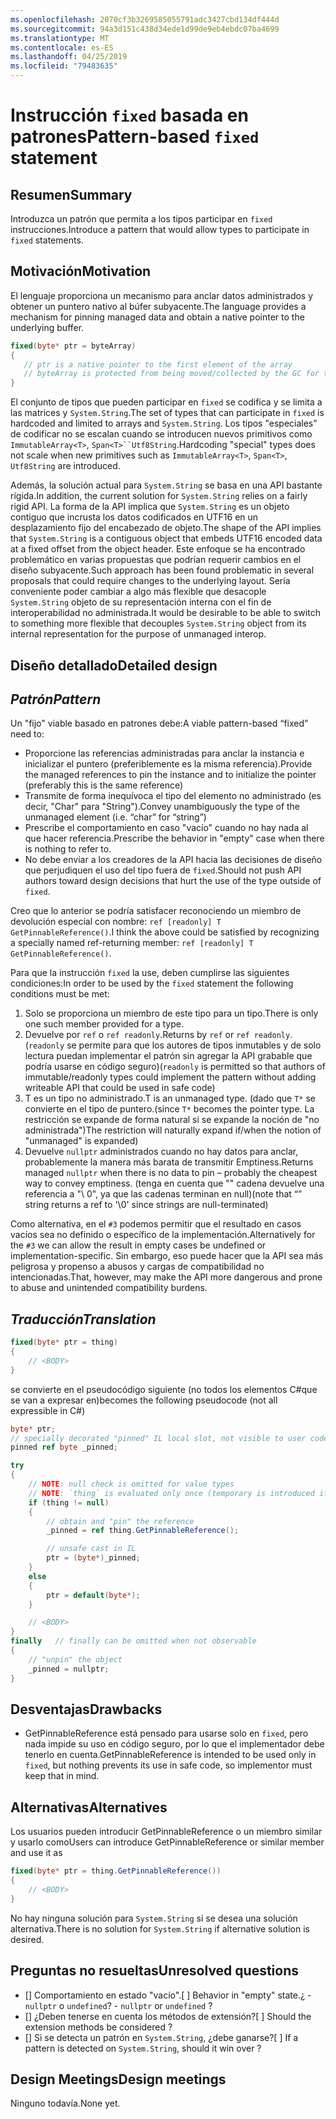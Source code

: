 ```yaml
---
ms.openlocfilehash: 2070cf3b3269585055791adc3427cbd134df444d
ms.sourcegitcommit: 94a3d151c438d34ede1d99de9eb4ebdc07ba4699
ms.translationtype: MT
ms.contentlocale: es-ES
ms.lasthandoff: 04/25/2019
ms.locfileid: "79483635"
---
```

# <a name="pattern-based-fixed-statement"></a><span data-ttu-id="4bbd8-101">Instrucción `fixed` basada en patrones</span><span class="sxs-lookup"><span data-stu-id="4bbd8-101">Pattern-based `fixed` statement</span></span>

## <a name="summary"></a><span data-ttu-id="4bbd8-102">Resumen</span><span class="sxs-lookup"><span data-stu-id="4bbd8-102">Summary</span></span>
[summary]: #summary

<span data-ttu-id="4bbd8-103">Introduzca un patrón que permita a los tipos participar en `fixed` instrucciones.</span><span class="sxs-lookup"><span data-stu-id="4bbd8-103">Introduce a pattern that would allow types to participate in `fixed` statements.</span></span> 

## <a name="motivation"></a><span data-ttu-id="4bbd8-104">Motivación</span><span class="sxs-lookup"><span data-stu-id="4bbd8-104">Motivation</span></span>
[motivation]: #motivation

<span data-ttu-id="4bbd8-105">El lenguaje proporciona un mecanismo para anclar datos administrados y obtener un puntero nativo al búfer subyacente.</span><span class="sxs-lookup"><span data-stu-id="4bbd8-105">The language provides a mechanism for pinning managed data and obtain a native pointer to the underlying buffer.</span></span>

```csharp
fixed(byte* ptr = byteArray)
{
   // ptr is a native pointer to the first element of the array
   // byteArray is protected from being moved/collected by the GC for the duration of this block 
}

```

<span data-ttu-id="4bbd8-106">El conjunto de tipos que pueden participar en `fixed` se codifica y se limita a las matrices y `System.String`.</span><span class="sxs-lookup"><span data-stu-id="4bbd8-106">The set of types that can participate in `fixed` is hardcoded and limited to arrays and `System.String`.</span></span> <span data-ttu-id="4bbd8-107">Los tipos "especiales" de codificar no se escalan cuando se introducen nuevos primitivos como `ImmutableArray<T>`, `Span<T>``Utf8String`.</span><span class="sxs-lookup"><span data-stu-id="4bbd8-107">Hardcoding "special" types does not scale when new primitives such as `ImmutableArray<T>`, `Span<T>`, `Utf8String` are introduced.</span></span> 

<span data-ttu-id="4bbd8-108">Además, la solución actual para `System.String` se basa en una API bastante rígida.</span><span class="sxs-lookup"><span data-stu-id="4bbd8-108">In addition, the current solution for `System.String` relies on a fairly rigid API.</span></span> <span data-ttu-id="4bbd8-109">La forma de la API implica que `System.String` es un objeto contiguo que incrusta los datos codificados en UTF16 en un desplazamiento fijo del encabezado de objeto.</span><span class="sxs-lookup"><span data-stu-id="4bbd8-109">The shape of the API implies that `System.String` is a contiguous object that embeds UTF16 encoded data at a fixed offset from the object header.</span></span> <span data-ttu-id="4bbd8-110">Este enfoque se ha encontrado problemático en varias propuestas que podrían requerir cambios en el diseño subyacente.</span><span class="sxs-lookup"><span data-stu-id="4bbd8-110">Such approach has been found problematic in several proposals that could require changes to the underlying layout.</span></span> <span data-ttu-id="4bbd8-111">Sería conveniente poder cambiar a algo más flexible que desacople `System.String` objeto de su representación interna con el fin de interoperabilidad no administrada.</span><span class="sxs-lookup"><span data-stu-id="4bbd8-111">It would be desirable to be able to switch to something more flexible that decouples `System.String` object from its internal representation for the purpose of unmanaged interop.</span></span> 

## <a name="detailed-design"></a><span data-ttu-id="4bbd8-112">Diseño detallado</span><span class="sxs-lookup"><span data-stu-id="4bbd8-112">Detailed design</span></span>
[design]: #detailed-design

## <a name="pattern"></a><span data-ttu-id="4bbd8-113">*Patrón*</span><span class="sxs-lookup"><span data-stu-id="4bbd8-113">*Pattern*</span></span> ##
<span data-ttu-id="4bbd8-114">Un "fijo" viable basado en patrones debe:</span><span class="sxs-lookup"><span data-stu-id="4bbd8-114">A viable pattern-based “fixed” need to:</span></span>
-   <span data-ttu-id="4bbd8-115">Proporcione las referencias administradas para anclar la instancia e inicializar el puntero (preferiblemente es la misma referencia).</span><span class="sxs-lookup"><span data-stu-id="4bbd8-115">Provide the managed references to pin the instance and to initialize the pointer (preferably this is the same reference)</span></span>
-   <span data-ttu-id="4bbd8-116">Transmite de forma inequívoca el tipo del elemento no administrado (es decir, "Char" para "String").</span><span class="sxs-lookup"><span data-stu-id="4bbd8-116">Convey unambiguously the type of the unmanaged element   (i.e. “char” for “string”)</span></span>
-   <span data-ttu-id="4bbd8-117">Prescribe el comportamiento en caso "vacío" cuando no hay nada al que hacer referencia.</span><span class="sxs-lookup"><span data-stu-id="4bbd8-117">Prescribe the behavior in "empty" case when there is nothing to refer to.</span></span> 
-   <span data-ttu-id="4bbd8-118">No debe enviar a los creadores de la API hacia las decisiones de diseño que perjudiquen el uso del tipo fuera de `fixed`.</span><span class="sxs-lookup"><span data-stu-id="4bbd8-118">Should not push API authors toward design decisions that hurt the use of the type outside of `fixed`.</span></span>

<span data-ttu-id="4bbd8-119">Creo que lo anterior se podría satisfacer reconociendo un miembro de devolución especial con nombre: `ref [readonly] T GetPinnableReference()`.</span><span class="sxs-lookup"><span data-stu-id="4bbd8-119">I think the above could be satisfied by recognizing a specially named ref-returning member: `ref [readonly] T GetPinnableReference()`.</span></span>

<span data-ttu-id="4bbd8-120">Para que la instrucción `fixed` la use, deben cumplirse las siguientes condiciones:</span><span class="sxs-lookup"><span data-stu-id="4bbd8-120">In order to be used by the `fixed` statement the following conditions must be met:</span></span>

1. <span data-ttu-id="4bbd8-121">Solo se proporciona un miembro de este tipo para un tipo.</span><span class="sxs-lookup"><span data-stu-id="4bbd8-121">There is only one such member provided for a type.</span></span>
1. <span data-ttu-id="4bbd8-122">Devuelve por `ref` o `ref readonly`.</span><span class="sxs-lookup"><span data-stu-id="4bbd8-122">Returns by `ref` or `ref readonly`.</span></span> <span data-ttu-id="4bbd8-123">(`readonly` se permite para que los autores de tipos inmutables y de solo lectura puedan implementar el patrón sin agregar la API grabable que podría usarse en código seguro)</span><span class="sxs-lookup"><span data-stu-id="4bbd8-123">(`readonly` is permitted so that authors of immutable/readonly types could implement the pattern without adding writeable API that could be used in safe code)</span></span>
1. <span data-ttu-id="4bbd8-124">T es un tipo no administrado.</span><span class="sxs-lookup"><span data-stu-id="4bbd8-124">T is an unmanaged type.</span></span>
<span data-ttu-id="4bbd8-125">(dado que `T*` se convierte en el tipo de puntero.</span><span class="sxs-lookup"><span data-stu-id="4bbd8-125">(since `T*` becomes the pointer type.</span></span> <span data-ttu-id="4bbd8-126">La restricción se expande de forma natural si se expande la noción de "no administrada")</span><span class="sxs-lookup"><span data-stu-id="4bbd8-126">The restriction will naturally expand if/when the notion of "unmanaged" is expanded)</span></span>
1. <span data-ttu-id="4bbd8-127">Devuelve `nullptr` administrados cuando no hay datos para anclar, probablemente la manera más barata de transmitir Emptiness.</span><span class="sxs-lookup"><span data-stu-id="4bbd8-127">Returns managed `nullptr` when there is no data to pin – probably the cheapest way to convey emptiness.</span></span>
<span data-ttu-id="4bbd8-128">(tenga en cuenta que "" cadena devuelve una referencia a "\ 0", ya que las cadenas terminan en null)</span><span class="sxs-lookup"><span data-stu-id="4bbd8-128">(note that “” string returns a ref to '\0' since strings are null-terminated)</span></span>

<span data-ttu-id="4bbd8-129">Como alternativa, en el `#3` podemos permitir que el resultado en casos vacíos sea no definido o específico de la implementación.</span><span class="sxs-lookup"><span data-stu-id="4bbd8-129">Alternatively for the `#3` we can allow the result in empty cases be undefined or implementation-specific.</span></span> <span data-ttu-id="4bbd8-130">Sin embargo, eso puede hacer que la API sea más peligrosa y propenso a abusos y cargas de compatibilidad no intencionadas.</span><span class="sxs-lookup"><span data-stu-id="4bbd8-130">That, however, may make the API more dangerous and prone to abuse and unintended compatibility burdens.</span></span> 

## <a name="translation"></a><span data-ttu-id="4bbd8-131">*Traducción*</span><span class="sxs-lookup"><span data-stu-id="4bbd8-131">*Translation*</span></span> ##

```csharp
fixed(byte* ptr = thing)
{ 
    // <BODY>
}
```

<span data-ttu-id="4bbd8-132">se convierte en el pseudocódigo siguiente (no todos los elementos C#que se van a expresar en)</span><span class="sxs-lookup"><span data-stu-id="4bbd8-132">becomes the following pseudocode (not all expressible in C#)</span></span>

```csharp
byte* ptr;
// specially decorated "pinned" IL local slot, not visible to user code.
pinned ref byte _pinned;

try
{
    // NOTE: null check is omitted for value types 
    // NOTE: `thing` is evaluated only once (temporary is introduced if necessary) 
    if (thing != null)
    {
        // obtain and "pin" the reference
        _pinned = ref thing.GetPinnableReference();

        // unsafe cast in IL
        ptr = (byte*)_pinned;
    }
    else
    {
        ptr = default(byte*);
    }

    // <BODY> 
}
finally   // finally can be omitted when not observable
{
    // "unpin" the object
    _pinned = nullptr;
}
```

## <a name="drawbacks"></a><span data-ttu-id="4bbd8-133">Desventajas</span><span class="sxs-lookup"><span data-stu-id="4bbd8-133">Drawbacks</span></span>
[drawbacks]: #drawbacks

- <span data-ttu-id="4bbd8-134">GetPinnableReference está pensado para usarse solo en `fixed`, pero nada impide su uso en código seguro, por lo que el implementador debe tenerlo en cuenta.</span><span class="sxs-lookup"><span data-stu-id="4bbd8-134">GetPinnableReference is intended to be used only in `fixed`, but nothing prevents its use in safe code, so implementor must keep that in mind.</span></span>

## <a name="alternatives"></a><span data-ttu-id="4bbd8-135">Alternativas</span><span class="sxs-lookup"><span data-stu-id="4bbd8-135">Alternatives</span></span>
[alternatives]: #alternatives

<span data-ttu-id="4bbd8-136">Los usuarios pueden introducir GetPinnableReference o un miembro similar y usarlo como</span><span class="sxs-lookup"><span data-stu-id="4bbd8-136">Users can introduce GetPinnableReference or similar member and use it as</span></span>
 
```csharp
fixed(byte* ptr = thing.GetPinnableReference())
{ 
    // <BODY>
}
```

<span data-ttu-id="4bbd8-137">No hay ninguna solución para `System.String` si se desea una solución alternativa.</span><span class="sxs-lookup"><span data-stu-id="4bbd8-137">There is no solution for `System.String` if alternative solution is desired.</span></span>

## <a name="unresolved-questions"></a><span data-ttu-id="4bbd8-138">Preguntas no resueltas</span><span class="sxs-lookup"><span data-stu-id="4bbd8-138">Unresolved questions</span></span>
[unresolved]: #unresolved-questions

- <span data-ttu-id="4bbd8-139">[] Comportamiento en estado "vacío".</span><span class="sxs-lookup"><span data-stu-id="4bbd8-139">[ ] Behavior in "empty" state.</span></span><span data-ttu-id="4bbd8-140">¿ - `nullptr` o `undefined`?</span><span class="sxs-lookup"><span data-stu-id="4bbd8-140"> - `nullptr` or `undefined` ?</span></span> 
- <span data-ttu-id="4bbd8-141">[] ¿Deben tenerse en cuenta los métodos de extensión?</span><span class="sxs-lookup"><span data-stu-id="4bbd8-141">[ ] Should the extension methods be considered ?</span></span> 
- <span data-ttu-id="4bbd8-142">[] Si se detecta un patrón en `System.String`, ¿debe ganarse?</span><span class="sxs-lookup"><span data-stu-id="4bbd8-142">[ ] If a pattern is detected on `System.String`, should it win over ?</span></span> 

## <a name="design-meetings"></a><span data-ttu-id="4bbd8-143">Design Meetings</span><span class="sxs-lookup"><span data-stu-id="4bbd8-143">Design meetings</span></span>

<span data-ttu-id="4bbd8-144">Ninguno todavía.</span><span class="sxs-lookup"><span data-stu-id="4bbd8-144">None yet.</span></span> 
